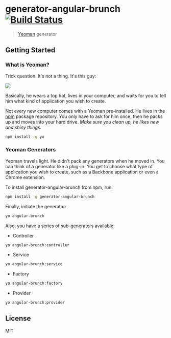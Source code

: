 # generator-angular-brunch [![Build Status](https://secure.travis-ci.org/JotaMiller/generator-angular-brunch.png?branch=master)](https://travis-ci.org/JotaMiller/generator-angular-brunch)

> [Yeoman](http://yeoman.io) generator


## Getting Started

### What is Yeoman?

Trick question. It's not a thing. It's this guy:

![](http://i.imgur.com/JHaAlBJ.png)

Basically, he wears a top hat, lives in your computer, and waits for you to tell him what kind of application you wish to create.

Not every new computer comes with a Yeoman pre-installed. He lives in the [npm](https://npmjs.org) package repository. You only have to ask for him once, then he packs up and moves into your hard drive. *Make sure you clean up, he likes new and shiny things.*

```bash
npm install -g yo
```

### Yeoman Generators

Yeoman travels light. He didn't pack any generators when he moved in. You can think of a generator like a plug-in. You get to choose what type of application you wish to create, such as a Backbone application or even a Chrome extension.

To install generator-angular-brunch from npm, run:

```bash
npm install -g generator-angular-brunch
```

Finally, initiate the generator:

```bash
yo angular-brunch
```

Also, you have a series of sub-generators available:

* Controller

```bash
yo angular-brunch:controller
```

* Service

```bash
yo angular-brunch:service
```

* Factory

```bash
yo angular-brunch:factory
```


* Provider

```bash
yo angular-brunch:provider
```

## License

MIT
